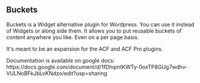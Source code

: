 <h2>Buckets</h2>
<p>Buckets is a Widget alternative plugin for Wordpress. You can use it instead of Widgets or along side them. It allows you to put reusable buckets of content anywhere you like. Even on a per page basis.</p>

<p>It's meant to be an expansion for the ACF and ACF Pro plugins.</p>

<p>Documentation is available on google docs: https://docs.google.com/document/d/1fDhqmtKWTy-0oxTP8GUg7wdhv-VULNoBFkJbLvKNdzo/edit?usp=sharing</p>